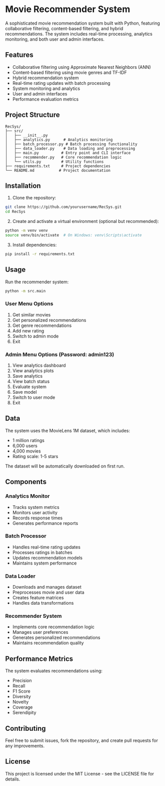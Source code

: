 # Movie Recommender System

A sophisticated movie recommendation system built with Python, featuring collaborative filtering, content-based filtering, and hybrid recommendations. The system includes real-time processing, analytics monitoring, and both user and admin interfaces.

## Features

- Collaborative filtering using Approximate Nearest Neighbors (ANN)
- Content-based filtering using movie genres and TF-IDF
- Hybrid recommendation system
- Real-time rating updates with batch processing
- System monitoring and analytics
- User and admin interfaces
- Performance evaluation metrics

## Project Structure

```
RecSys/
├── src/
│   ├── __init__.py
│   ├── analytics.py      # Analytics monitoring
│   ├── batch_processor.py # Batch processing functionality
│   ├── data_loader.py    # Data loading and preprocessing
│   ├── main.py          # Entry point and CLI interface
│   ├── recommender.py   # Core recommendation logic
│   └── utils.py         # Utility functions
├── requirements.txt     # Project dependencies
└── README.md           # Project documentation
```

## Installation

1. Clone the repository:
```bash
git clone https://github.com/yourusername/RecSys.git
cd RecSys
```

2. Create and activate a virtual environment (optional but recommended):
```bash
python -m venv venv
source venv/bin/activate  # On Windows: venv\Scripts\activate
```

3. Install dependencies:
```bash
pip install -r requirements.txt
```

## Usage

Run the recommender system:
```bash
python -m src.main
```

### User Menu Options

1. Get similar movies
2. Get personalized recommendations
3. Get genre recommendations
4. Add new rating
5. Switch to admin mode
6. Exit

### Admin Menu Options (Password: admin123)

1. View analytics dashboard
2. View analytics plots
3. Save analytics
4. View batch status
5. Evaluate system
6. Save model
7. Switch to user mode
8. Exit

## Data

The system uses the MovieLens 1M dataset, which includes:
- 1 million ratings
- 6,000 users
- 4,000 movies
- Rating scale: 1-5 stars

The dataset will be automatically downloaded on first run.

## Components

### Analytics Monitor
- Tracks system metrics
- Monitors user activity
- Records response times
- Generates performance reports

### Batch Processor
- Handles real-time rating updates
- Processes ratings in batches
- Updates recommendation models
- Maintains system performance

### Data Loader
- Downloads and manages dataset
- Preprocesses movie and user data
- Creates feature matrices
- Handles data transformations

### Recommender System
- Implements core recommendation logic
- Manages user preferences
- Generates personalized recommendations
- Maintains recommendation quality

## Performance Metrics

The system evaluates recommendations using:
- Precision
- Recall
- F1 Score
- Diversity
- Novelty
- Coverage
- Serendipity

## Contributing

Feel free to submit issues, fork the repository, and create pull requests for any improvements.

## License

This project is licensed under the MIT License - see the LICENSE file for details.
